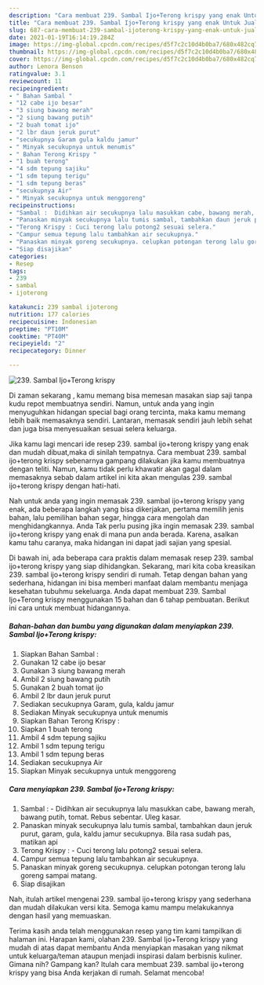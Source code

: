 ```yaml
---
description: "Cara membuat 239. Sambal Ijo+Terong krispy yang enak Untuk Jualan"
title: "Cara membuat 239. Sambal Ijo+Terong krispy yang enak Untuk Jualan"
slug: 687-cara-membuat-239-sambal-ijoterong-krispy-yang-enak-untuk-jualan
date: 2021-01-19T16:14:19.284Z
image: https://img-global.cpcdn.com/recipes/d5f7c2c10d4b0ba7/680x482cq70/239-sambal-ijoterong-krispy-foto-resep-utama.jpg
thumbnail: https://img-global.cpcdn.com/recipes/d5f7c2c10d4b0ba7/680x482cq70/239-sambal-ijoterong-krispy-foto-resep-utama.jpg
cover: https://img-global.cpcdn.com/recipes/d5f7c2c10d4b0ba7/680x482cq70/239-sambal-ijoterong-krispy-foto-resep-utama.jpg
author: Lenora Benson
ratingvalue: 3.1
reviewcount: 11
recipeingredient:
- " Bahan Sambal "
- "12 cabe ijo besar"
- "3 siung bawang merah"
- "2 siung bawang putih"
- "2 buah tomat ijo"
- "2 lbr daun jeruk purut"
- "secukupnya Garam gula kaldu jamur"
- " Minyak secukupnya untuk menumis"
- " Bahan Terong Krispy "
- "1 buah terong"
- "4 sdm tepung sajiku"
- "1 sdm tepung terigu"
- "1 sdm tepung beras"
- "secukupnya Air"
- " Minyak secukupnya untuk menggoreng"
recipeinstructions:
- "Sambal :  Didihkan air secukupnya lalu masukkan cabe, bawang merah, bawang putih, tomat. Rebus sebentar. Uleg kasar."
- "Panaskan minyak secukupnya lalu tumis sambal, tambahkan daun jeruk purut, garam, gula, kaldu jamur secukupnya. Bila rasa sudah pas, matikan api"
- "Terong Krispy : Cuci terong lalu potong2 sesuai selera."
- "Campur semua tepung lalu tambahkan air secukupnya."
- "Panaskan minyak goreng secukupnya. celupkan potongan terong lalu goreng sampai matang."
- "Siap disajikan"
categories:
- Resep
tags:
- 239
- sambal
- ijoterong

katakunci: 239 sambal ijoterong 
nutrition: 177 calories
recipecuisine: Indonesian
preptime: "PT10M"
cooktime: "PT40M"
recipeyield: "2"
recipecategory: Dinner

---
```



![239. Sambal Ijo+Terong krispy](https://img-global.cpcdn.com/recipes/d5f7c2c10d4b0ba7/680x482cq70/239-sambal-ijoterong-krispy-foto-resep-utama.jpg)

Di zaman  sekarang , kamu memang bisa memesan masakan siap saji tanpa kudu repot membuatnya sendiri. Namun, untuk anda yang ingin menyuguhkan hidangan special bagi orang tercinta, maka kamu memang lebih baik memasaknya sendiri. Lantaran, memasak sendiri jauh lebih sehat dan juga bisa menyesuaikan sesuai selera keluarga.

Jika kamu lagi mencari ide resep 239. sambal ijo+terong krispy yang enak dan mudah dibuat,maka di sinilah tempatnya. Cara membuat 239. sambal ijo+terong krispy  sebenarnya gampang dilakukan jika kamu membuatnya dengan teliti. Namun, kamu tidak perlu khawatir akan gagal dalam memasaknya 
sebab dalam artikel ini kita akan mengulas 239. sambal ijo+terong krispy dengan hati-hati.  



Nah untuk anda yang ingin memasak 239. sambal ijo+terong krispy yang enak, ada beberapa langkah yang bisa dikerjakan, pertama memilih jenis bahan, lalu pemilihan bahan segar, hingga cara mengolah dan menghidangkannya. Anda Tak perlu pusing jika ingin memasak 239. sambal ijo+terong krispy yang enak di mana pun anda berada. Karena, asalkan kamu  tahu caranya, maka hidangan ini dapat jadi sajian yang spesial.

Di bawah ini, ada beberapa cara praktis  dalam memasak resep 239. sambal ijo+terong krispy yang siap dihidangkan. Sekarang, mari kita coba kreasikan 239. sambal ijo+terong krispy sendiri di rumah. Tetap dengan bahan yang sederhana, hidangan ini bisa memberi manfaat dalam membantu menjaga kesehatan tubuhmu sekeluarga. Anda dapat membuat 239. Sambal Ijo+Terong krispy menggunakan 15 bahan dan 6 tahap pembuatan. Berikut ini cara untuk membuat hidangannya.

<!--inarticleads1-->

##### Bahan-bahan dan bumbu yang digunakan dalam menyiapkan 239. Sambal Ijo+Terong krispy:

1. Siapkan  Bahan Sambal :
1. Gunakan 12 cabe ijo besar
1. Gunakan 3 siung bawang merah
1. Ambil 2 siung bawang putih
1. Gunakan 2 buah tomat ijo
1. Ambil 2 lbr daun jeruk purut
1. Sediakan secukupnya Garam, gula, kaldu jamur
1. Sediakan  Minyak secukupnya untuk menumis
1. Siapkan  Bahan Terong Krispy :
1. Siapkan 1 buah terong
1. Ambil 4 sdm tepung sajiku
1. Ambil 1 sdm tepung terigu
1. Ambil 1 sdm tepung beras
1. Sediakan secukupnya Air
1. Siapkan  Minyak secukupnya untuk menggoreng




<!--inarticleads2-->

##### Cara menyiapkan 239. Sambal Ijo+Terong krispy:

1. Sambal :  - Didihkan air secukupnya lalu masukkan cabe, bawang merah, bawang putih, tomat. Rebus sebentar. Uleg kasar.
1. Panaskan minyak secukupnya lalu tumis sambal, tambahkan daun jeruk purut, garam, gula, kaldu jamur secukupnya. Bila rasa sudah pas, matikan api
1. Terong Krispy : - Cuci terong lalu potong2 sesuai selera.
1. Campur semua tepung lalu tambahkan air secukupnya.
1. Panaskan minyak goreng secukupnya. celupkan potongan terong lalu goreng sampai matang.
1. Siap disajikan




Nah, itulah artikel mengenai  239. sambal ijo+terong krispy  yang sederhana dan mudah dilakukan versi kita. Semoga kamu mampu melakukannya dengan hasil yang memuaskan. 

Terima kasih anda telah menggunakan resep yang tim kami tampilkan di halaman ini. Harapan kami, olahan  239. Sambal Ijo+Terong krispy yang mudah di atas dapat membantu Anda menyiapkan masakan yang nikmat untuk keluarga/teman ataupun menjadi inspirasi dalam berbisnis kuliner. Gimana nih? Gampang kan? Itulah cara membuat 239. sambal ijo+terong krispy yang bisa Anda kerjakan di rumah. Selamat mencoba!

